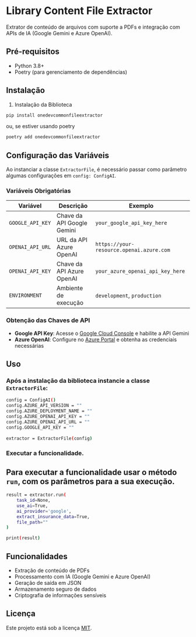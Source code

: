 # Library Content File Extractor

Extrator de conteúdo de arquivos com suporte a PDFs e integração com APIs de IA (Google Gemini e Azure OpenAI).

## Pré-requisitos

- Python 3.8+
- Poetry (para gerenciamento de dependências)

## Instalação

1. Instalação da Biblioteca
```bash
pip install onedevcommonfileextractor
```
ou, se estiver usando poetry
```bash
poetry add onedevcommonfileextractor
```

## Configuração das Variáveis

Ao instanciar a classe `ExtractorFile`, é necessário passar como parâmetro algumas configurações em `config: ConfigAI`.

### Variáveis Obrigatórias

| Variável | Descrição | Exemplo |
|----------|-----------|---------|
| `GOOGLE_API_KEY` | Chave da API Google Gemini | `your_google_api_key_here` |
| `OPENAI_API_URL` | URL da API Azure OpenAI | `https://your-resource.openai.azure.com` |
| `OPENAI_API_KEY` | Chave da API Azure OpenAI | `your_azure_openai_api_key_here` |
| `ENVIRONMENT` | Ambiente de execução | `development`, `production` |

### Obtenção das Chaves de API

- **Google API Key**: Acesse o [Google Cloud Console](https://console.cloud.google.com/) e habilite a API Gemini
- **Azure OpenAI**: Configure no [Azure Portal](https://portal.azure.com/) e obtenha as credenciais necessárias

## Uso

### Após a instalação da biblioteca instancie a classe `ExtractorFile`:

```bash
config = ConfigAI()
config.AZURE_API_VERSION = ""
config.AZURE_DEPLOYMENT_NAME = ""
config.AZURE_OPENAI_API_KEY = ""
config.AZURE_OPENAI_API_URL = ""
config.GOOGLE_API_KEY = ""
 
extractor = ExtractorFile(config)
```

### Executar a funcionalidade. 
## Para executar a funcionalidade usar o método `run`, com os parâmetros para a sua execução.

```bash
result = extractor.run(
    task_id=None,
    use_ai=True,
    ai_provider='google',
    extract_insurance_data=True,
    file_path=""
)

print(result)
```

## Funcionalidades

- Extração de conteúdo de PDFs
- Processamento com IA (Google Gemini e Azure OpenAI)
- Geração de saída em JSON
- Armazenamento seguro de dados
- Criptografia de informações sensíveis

## Licença

Este projeto está sob a licença [MIT](LICENSE).